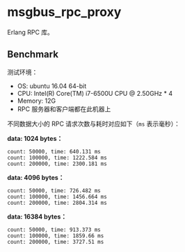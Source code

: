 # msgbus_rpc_proxy

Erlang RPC 库。

## Benchmark

测试环境：

- OS: ubuntu 16.04 64-bit
- CPU: Intel(R) Core(TM) i7-6500U CPU @ 2.50GHz * 4
- Memory: 12G
- RPC 服务器和客户端都在此机器上

不同数据大小的 RPC 请求次数与耗时对应如下（`ms` 表示毫秒）：

**data: 1024 bytes：**

```
count: 50000, time: 640.131 ms
count: 100000, time: 1222.584 ms
count: 200000, time: 2300.181 ms
```

**data: 4096 bytes：**

```
count: 50000, time: 726.482 ms
count: 100000, time: 1456.664 ms
count: 200000, time: 2804.314 ms
```

**data: 16384 bytes：**

```
count: 50000, time: 913.373 ms
count: 100000, time: 1859.66 ms
count: 200000, time: 3727.51 ms
```



